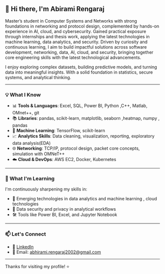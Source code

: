 ## 👋 Hi there, I'm Abirami Rengaraj

Master’s student in Computer Systems and Networks with strong foundations in networking and protocol design, complemented by hands-on experience in AI, cloud, and cybersecurity. Gained practical exposure through internships and thesis work, applying the latest technologies in machine learning, data analytics, and security. Driven by curiosity and continuous learning, I aim to build impactful solutions across software development, networking, data, AI, cloud, and security, bringing together core engineering skills with the latest technological advancements.

I enjoy exploring complex datasets, building predictive models, and turning data into meaningful insights. With a solid foundation in statistics, secure systems, and analytical thinking.

---

### 💡 What I Know

- 📊 **Tools & Languages**: Excel, SQL, Power BI, Python ,C++, Matlab, OMnet++, git
- 📚 **Libraries**: pandas, scikit-learn, matplotlib, seaborn ,heatmap, numpy , pandas
- 🤖 **Machine Learning**: TensorFlow, scikit-learn  
- 📈 **Analytics Skills**: Data cleaning,  visualization, reporting, exploratory data analysis(EDA)
- 🌐 **Networking**: TCP/IP, protocol design, packet core concepts, simulation with OMNeT++
- ☁️ **Cloud & DevOps**: AWS EC2, Docker, Kubernetes
                    

---

### 🚀 What I'm Learning

I'm continuously sharpening my skills in:

- 📌 Emerging technologies in data analytics and machine learning , cloud technologies
- 🔐 Data security and privacy in analytical workflows  
- 🛠️ Tools like Power BI, Excel, and Jupyter Notebook
---

### 📫 Let's Connect

- 💼 [LinkedIn](https://www.linkedin.com/in/abiramirengaraj/)  
- 📧 Email: abhirami.rengaraj2002@gmail.com

---

Thanks for visiting my profile! ⭐
